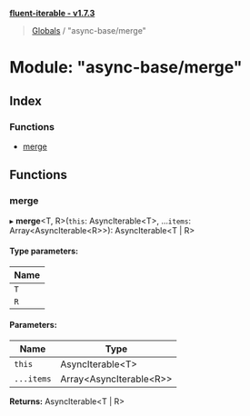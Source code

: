 **[fluent-iterable - v1.7.3](../README.md)**

> [Globals](../README.md) / "async-base/merge"

# Module: "async-base/merge"

## Index

### Functions

* [merge](_async_base_merge_.md#merge)

## Functions

### merge

▸ **merge**\<T, R>(`this`: AsyncIterable\<T>, ...`items`: Array\<AsyncIterable\<R>>): AsyncIterable\<T \| R>

#### Type parameters:

Name |
------ |
`T` |
`R` |

#### Parameters:

Name | Type |
------ | ------ |
`this` | AsyncIterable\<T> |
`...items` | Array\<AsyncIterable\<R>> |

**Returns:** AsyncIterable\<T \| R>

